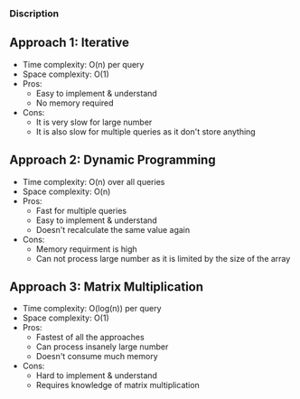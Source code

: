 ### Discription
## Approach 1: Iterative
- Time complexity: O(n) per query
- Space complexity: O(1)
- Pros:
    - Easy to implement & understand
    - No memory required
- Cons:
    - It is very slow for large number
    - It is also slow for multiple queries as it don't store anything

## Approach 2: Dynamic Programming
- Time complexity: O(n) over all queries
- Space complexity: O(n)
- Pros:
    - Fast for multiple queries
    - Easy to implement & understand
    - Doesn't recalculate the same value again
- Cons:
    - Memory requirment is high
    - Can not process large number as it is limited by the size of the array

## Approach 3: Matrix Multiplication
- Time complexity: O(log(n)) per query
- Space complexity: O(1)
- Pros:
    - Fastest of all the approaches
    - Can process insanely large number
    - Doesn't consume much memory
- Cons:
    - Hard to implement & understand
    - Requires knowledge of matrix multiplication